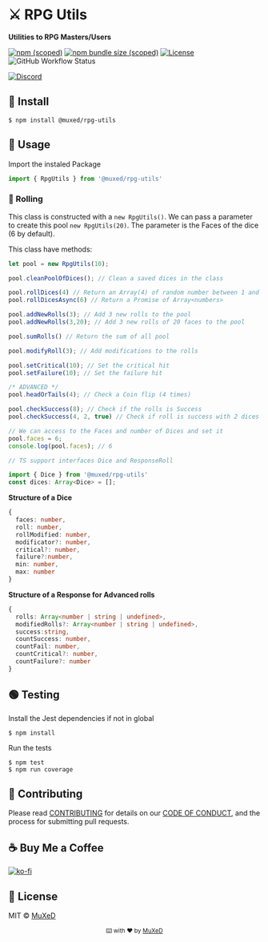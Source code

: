 # ⚔️ RPG Utils
__Utilities to RPG Masters/Users__

[![npm (scoped)](https://img.shields.io/npm/v/@muxed/rpg-utils.svg?label=NPM)](https://www.npmjs.com/package/@muxed/rpg-utils) [![npm bundle size (scoped)](https://img.shields.io/bundlephobia/min/@muxed/rpg-utils?label=Size)](https://www.npmjs.com/package/@muxed/rpg-utils) [![License](https://img.shields.io/github/license/juananmuxed/rpg-utils?label=License)](LICENSE) ![GitHub Workflow Status](https://img.shields.io/github/actions/workflow/status/juananmuxed/rpg-utils/publish.yml?label=Workflow)

[![Discord](https://img.shields.io/discord/324463341819133953?color=purple&label=Discord&logo=discord)](https://discord.gg/88rzwfU) 

## 🥪 Install
```shell
$ npm install @muxed/rpg-utils
```

## 🎉 Usage

Import the instaled Package
```ts
import { RpgUtils } from '@muxed/rpg-utils'
```

### 🎲 Rolling
This class is constructed with a `new RpgUtils()`. We can pass a parameter to create this pool `new RpgUtils(20)`. The parameter is the Faces of the dice (6 by default).

This class have methods:
```ts
let pool = new RpgUtils(10);

pool.cleanPoolOfDices(); // Clean a saved dices in the class

pool.rollDices(4) // Return an Array(4) of random number between 1 and 10 (the Faces)
pool.rollDicesAsync(6) // Return a Promise of Array<numbers>

pool.addNewRolls(3); // Add 3 new rolls to the pool 
pool.addNewRolls(3,20); // Add 3 new rolls of 20 faces to the pool 

pool.sumRolls() // Return the sum of all pool

pool.modifyRoll(3); // Add modifications to the rolls

pool.setCritical(10); // Set the critical hit
pool.setFailure(10); // Set the failure hit

/* ADVANCED */ 
pool.headOrTails(4); // Check a Coin flip (4 times)

pool.checkSuccess(8); // Check if the rolls is Success
pool.checkSuccess(4, 2, true) // Check if roll is success with 2 dices and down success

// We can access to the Faces and number of Dices and set it
pool.faces = 6;
console.log(pool.faces); // 6

// TS support interfaces Dice and ResponseRoll

import { Dice } from '@muxed/rpg-utils'
const dices: Array<Dice> = [];
```

__Structure of a Dice__
```ts
{
  faces: number,
  roll: number,
  rollModified: number,
  modificator?: number,
  critical?: number,
  failure?:number,
  min: number,
  max: number
}
```

__Structure of a Response for Advanced rolls__
```ts
{
  rolls: Array<number | string | undefined>,
  modifiedRolls?: Array<number | string | undefined>,
  success:string,
  countSuccess: number,
  countFail: number,
  countCritical?: number,
  countFailure?: number
}
```

## 🟢 Testing
Install the Jest dependencies if not in global
```shell
$ npm install
```
Run the tests
```shell
$ npm test
$ npm run coverage
```

## 🍰 Contributing

Please read [CONTRIBUTING](CONTRIBUTING.md) for details on our [CODE OF CONDUCT](CODE_OF_CONDUCT.md), and the process for submitting pull requests.

## ☕️ Buy Me a Coffee
[![ko-fi](https://www.ko-fi.com/img/githubbutton_sm.svg)](https://ko-fi.com/U7U21M2BE)

## 📑 License

MIT © [MuXeD](LICENSE)

<div align="center">
  <p>
    <sub>⌨️ with ❤︎ by
      <a href="https://github.com/juananmuxed">MuXeD</a>
    </sub>
  </p>
</div>